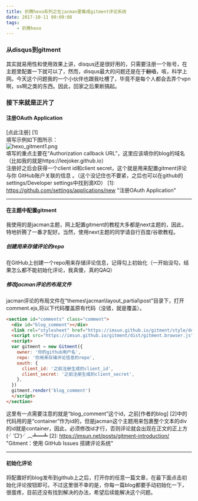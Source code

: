 ```yaml
---
title: 折腾hexo系列之在jacman里集成gitment评论系统
date: 2017-10-11 00:09:08
tags: 
    - 折腾hexo  
---
```


### 从disqus到gitment
其实就易用性和使用效果上讲，disqus还是很好用的，只需要注册一个账号，在主题里配置一下就可以了，然而，disqus最大的问题还是在于~~翻墙~~，咳，科学上网。今天这个问题我的一个小伙伴也跟我吐槽了，毕竟不是每个人都会去弄个vpn啊，ss啊之类的东西。因此，回家之后果断搞起。  

<!--more--> 

### 接下来就是正片了 

#### 注册OAuth Application  
[点此注册] [1]  
填写示例如下图所示：  
![hexo_gitment1.png](https://ooo.0o0.ooo/2017/10/11/59dcf56b6812c.png)  
填写的重点主要在“Authorization callback URL”，这里应该填你的blog的域名（比如我的就是https://leejoker.github.io）  
注册好之后会获得一个client id和client secret，这个就是用来配置gitment评论与你 GitHub账户关联的信息 。（这个没记住也不要紧，之后也可以在github的settings/Developer settings中找到滴XD）
[1]: https://github.com/settings/applications/new        "注册OAuth Application"  

*** 

#### 在主题中配置gitment
我使用的是jacman主题，网上配置gitment的教程大多都是next主题的，因此，特地折腾了一番才配好。当然，使用next主题的同学请自行百度/谷歌教程。  

##### 创建用来存储评论的repo  

在GitHub上创建一个repo用来存储评论信息，记得勾上初始化（一开始没勾，结果怎么都不能初始化评论，我真傻，真的QAQ）

##### 修改jacman评论的布局文件
jacman评论的布局文件在“themes\jacman\layout\_partial\post”目录下，打开comment.ejs,将以下代码覆盖原有代码（没错，就是覆盖）。
   
```html
<section id="comments" class="comment">
  <div id="blog_comment"></div>
  <link rel="stylesheet" href="https://imsun.github.io/gitment/style/default.css">
  <script src="https://imsun.github.io/gitment/dist/gitment.browser.js"></script>
  <script>
  var gitment = new Gitment({
    owner: '你的github用户名',
    repo: '你用来存储评论信息的repo',
    oauth: {
      client_id: '之前注册生成的client_id',
      client_secret: '之前注册生成的client_secret',
    },
  })
  gitment.render('blog_comment')
  </script>
</section>

```

这里有一点需要注意的就是“blog_comment”这个id，之前[作者的blog] [2]中的代码用的是“container”作为id的，但是jacman这个主题用来包裹整个文本的div的id就是container，因此，必须修改id才行，否则评论就会出现在正文的正上方(╯‵□′)╯︵┻━┻
[2]: https://imsun.net/posts/gitment-introduction/          "Gitment：使用 GitHub Issues 搭建评论系统"

***

#### 初始化评论

将配置好的blog发布到github上之后，打开你的任意一篇文章，在最下面点击初始化评论按钮即可。不过这里很不幸的是，你每一篇blog都要手动初始化一下，很蛋疼，目前还没有找到解决的办法，希望后续能解决这个问题。
